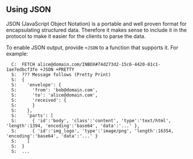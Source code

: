 ## Using JSON

JSON (JavaScript Object Notation) is a portable and well proven format for encapsulating structured data. Therefore it makes sense to include it in the protocol to make it easier for the clients to parse the data.

To enable JSON output, provide `+JSON` to a function that supports it. For example:

~~~~
  C:  FETCH alice@domain.com/INBOX#74d273d2-15c6-4420-81c1-1ae7edbcf3fe +JSON +PRETTY
  S:  ??? Message follows (Pretty Print)
  S:  {
  S:    'envelope': {
  S:      'from': 'bob@domain.com',
  S:      'to': 'alice@domain.com',
  S:      'received': {
  S:      } 
  S:    },
  S:    'parts': [
  S:      { 'id':'body', 'class':'content', 'type':'text/html', 'length':1394, 'encoding':'base64', 'data':'...' },
  S:      { 'id':'img_logo', 'type':'image/png', 'length':16354, 'encoding':'base64', 'data':'...' }
  S:    ]
  S:  }
  S:  ...
~~~~
